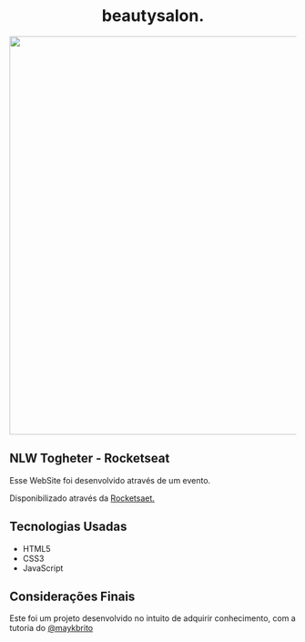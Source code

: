 <div align="center">
  <h1>beautysalon.</h1>
</div>

<div align="center">
  <img
    src="https://user-images.githubusercontent.com/86034727/151676892-3982cc8b-bba3-4330-b3ae-ce99764f6ee3.jpg"
    width="700px"
  />
</div>

<div>
  <h2>NLW Togheter - Rocketseat</h2>
  <p>
    Esse WebSite foi desenvolvido através de um evento.
  </p>
  <p>
    Disponibilizado através da
    <a
      href="https://app.rocketseat.com.br/node/mission-origin/group/nlw-together-origin/lesson/aula-01-liftoff-4"
      >Rocketsaet.</a
    >
  </p>
</div>

<div>
  <h2>Tecnologias Usadas</h2>
  <ul>
    <li>HTML5</li>
    <li>CSS3</li>
    <li>JavaScript</li>
  </ul>
</div>

<div>
  <h2>Considerações Finais</h2>
  <p>
    Este foi um projeto desenvolvido no intuito de adquirir conhecimento, com a tutoria do <a href="https://github.com/maykbrito">@maykbrito</a>
  </p>
</div>
